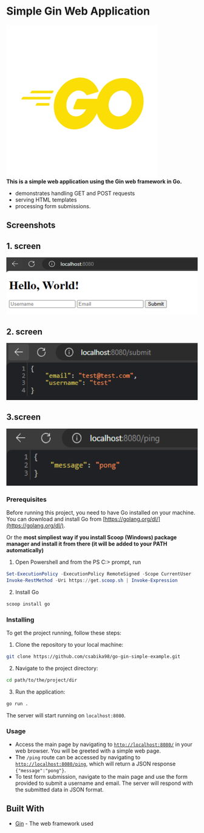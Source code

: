 # Simple Gin Web Application
<img src="screenshots/Go-Logo_Yellow.png" alt="go_logo" width="400" height="400"/>
<br>
<b>This is a simple web application using the Gin web framework in Go.</b> 

* demonstrates handling GET and POST requests 
* serving HTML templates
* processing form submissions.


## Screenshots

## 1. screen
<img src="screenshots/image.png" alt="index_page" width="550" height="150"/>


## 2. screen

<img src="screenshots/image-1.png" alt="submission" width="550" height="150"/>


## 3.screen
<img src="screenshots/image-2.png" alt="api_test" width="550" height="150"/>


### Prerequisites

Before running this project, you need to have Go installed on your machine. You can download and install Go from [https://golang.org/dl/](https://golang.org/dl/).

Or the <b>most simpliest way if you install Scoop (Windows) package manager and install it from there (it will be added to your PATH automatically)</b>

1. Open Powershell and from the PS C:\> prompt, run
```powershell
Set-ExecutionPolicy -ExecutionPolicy RemoteSigned -Scope CurrentUser
Invoke-RestMethod -Uri https://get.scoop.sh | Invoke-Expression
```
2. Install Go
```bash
scoop install go
```


### Installing

To get the project running, follow these steps:

1. Clone the repository to your local machine:

```bash
git clone https://github.com/csabika98/go-gin-simple-example.git
```

2. Navigate to the project directory:

```bash
cd path/to/the/project/dir
```

3. Run the application:

```bash
go run .
```

The server will start running on `localhost:8080`.

### Usage

- Access the main page by navigating to [`http://localhost:8080/`](command:_github.copilot.openSymbolFromReferences?%5B%7B%22%24mid%22%3A1%2C%22path%22%3A%22%2FC%3A%2FUsers%2FDEV%2FDesktop%2FProjects%2Fgo-gin-wip%2Froutes.go%22%2C%22scheme%22%3A%22file%22%7D%2C%7B%22line%22%3A3%2C%22character%22%3A1%7D%5D "routes.go") in your web browser. You will be greeted with a simple web page.
- The `/ping` route can be accessed by navigating to [`http://localhost:8080/ping`](command:_github.copilot.openSymbolFromReferences?%5B%7B%22%24mid%22%3A1%2C%22path%22%3A%22%2FC%3A%2FUsers%2FDEV%2FDesktop%2FProjects%2Fgo-gin-wip%2Froutes.go%22%2C%22scheme%22%3A%22file%22%7D%2C%7B%22line%22%3A3%2C%22character%22%3A1%7D%5D "routes.go"), which will return a JSON response `{"message":"pong"}`.
- To test form submission, navigate to the main page and use the form provided to submit a username and email. The server will respond with the submitted data in JSON format.

## Built With

* [Gin](https://github.com/gin-gonic/gin) - The web framework used

